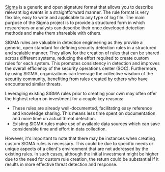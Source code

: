 [Sigma](https://github.com/SigmaHQ/sigma) is a generic and open signature format that allows you to describe relevant log events in a straightforward manner. The rule format is very flexible, easy to write and applicable to any type of log file. The main purpose of the Sigma project is to provide a structured form in which researchers or analysts can describe their once developed detection methods and make them shareable with others.

SIGMA rules are valuable in detection engineering as they provide a generic, open standard for defining security detection rules in a structured and scalable manner. They allow for the creation of rules that can be shared across different systems, reducing the effort required to create custom rules for each system. This promotes consistency in detection and improves the overall efficiency of the security operations center (SOC). Furthermore, by using SIGMA, organizations can leverage the collective wisdom of the security community, benefiting from rules created by others who have encountered similar threats.

Leveraging existing SIGMA rules prior to creating your own may often offer the highest return on investment for a couple key reasons:

- These rules are already well-documented, facilitating easy reference and knowledge sharing. This means less time spent on documentation and more time on actual threat detection.
- Existing SIGMA rules make use of available data sources which can save considerable time and effort in data collection.

However, it's important to note that there may be instances when creating custom SIGMA rules is necessary. This could be due to specific needs or unique aspects of a client's environment that are not addressed by the existing rules. In such cases, although the initial investment might be higher due to the need for custom rule creation, the return could be substantial if it results in more effective threat detection and response.
